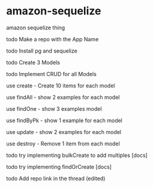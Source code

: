 # amazon-sequelize
amazon sequelize thing


todo Make a repo with the App Name

todo Install pg and sequelize

todo Create 3 Models

todo Implement CRUD for all Models

use create - Create 10 items for each model

use findAll  - show 2 examples for each model

use findOne - show 3 examples model

use findByPk  - show 1 example for each model

use update - show 2 examples for each model

use destroy - Remove 1 item from each model

todo try implementing bulkCreate to add multiples [docs]

todo try implementing findOrCreate [docs]

todo Add repo link in the thread (edited) 
